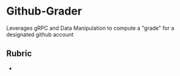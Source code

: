 # Github-Grader
Leverages gRPC and Data Manipulation to compute a "grade" for a designated github account

## Rubric
- 
